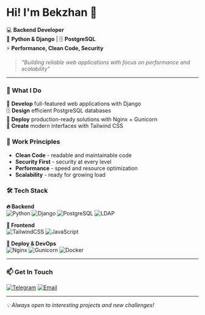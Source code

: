 # Hi! I'm Bekzhan 👋

💻 **Backend Developer**  
🐍 **Python & Django** | 🗄️ **PostgreSQL**  
⚡ **Performance, Clean Code, Security**

> *"Building reliable web applications with focus on performance and scalability"*

---

### 💼 What I Do

🔧 **Develop** full-featured web applications with Django  
🗄️ **Design** efficient PostgreSQL databases  
🚀 **Deploy** production-ready solutions with Nginx + Gunicorn  
🎨 **Create** modern interfaces with Tailwind CSS  

### 🎯 Work Principles

- **Clean Code** - readable and maintainable code
- **Security First** - security at every level  
- **Performance** - speed and resource optimization
- **Scalability** - ready for growing load

### 🛠️ Tech Stack

**🔥 Backend**  
![Python](https://img.shields.io/badge/Python-3776AB?style=flat&logo=python&logoColor=white)
![Django](https://img.shields.io/badge/Django_5.x-092E20?style=flat&logo=django&logoColor=white)
![PostgreSQL](https://img.shields.io/badge/PostgreSQL-316192?style=flat&logo=postgresql&logoColor=white)
![LDAP](https://img.shields.io/badge/LDAP-4285F4?style=flat&logo=microsoft&logoColor=white)

**🎨 Frontend**  
![TailwindCSS](https://img.shields.io/badge/Tailwind_CSS-38B2AC?style=flat&logo=tailwind-css&logoColor=white)
![JavaScript](https://img.shields.io/badge/JavaScript-F7DF1E?style=flat&logo=javascript&logoColor=black)

**🚀 Deploy & DevOps**  
![Nginx](https://img.shields.io/badge/Nginx-009639?style=flat&logo=nginx&logoColor=white)
![Gunicorn](https://img.shields.io/badge/Gunicorn-499848?style=flat&logo=gunicorn&logoColor=white)
![Docker](https://img.shields.io/badge/Docker-2496ED?style=flat&logo=docker&logoColor=white)

---

### 📫 Get In Touch

[![Telegram](https://img.shields.io/badge/Telegram-2CA5E0?style=flat&logo=telegram&logoColor=white)](https://t.me/naosat21)
[![Email](https://img.shields.io/badge/Email-D14836?style=flat&logo=gmail&logoColor=white)](mailto:your-email)

---

*💡 Always open to interesting projects and new challenges!*
